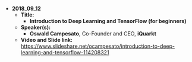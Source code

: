 - **2018_09_12**
  - **Title:**
    - **Introduction to Deep Learning and TensorFlow (for beginners)**
  - **Speaker(s):**
    - **Oswald Campesato**, Co-Founder and CEO, **iQuarkt**
  - **Video and Slide link:**  https://www.slideshare.net/ocampesato/introduction-to-deep-learning-and-tensorflow-114208321
